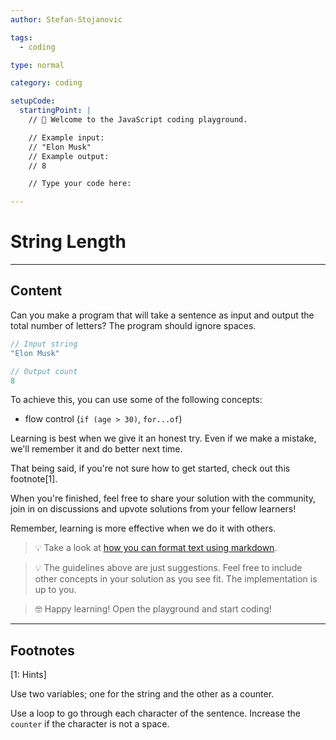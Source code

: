 ```yaml
---
author: Stefan-Stojanovic

tags:
  - coding

type: normal

category: coding

setupCode:
  startingPoint: |
    // 👋 Welcome to the JavaScript coding playground.

    // Example input:
    // "Elon Musk"
    // Example output:
    // 8

    // Type your code here:

---
```


# String Length

---

## Content

Can you make a program that will take a sentence as input and output the total number of letters? The program should ignore spaces.

```javascript
// Input string
"Elon Musk"

// Output count
8
```

To achieve this, you can use some of the following concepts:
- flow control (`if (age > 30)`, `for...of`)

Learning is best when we give it an honest try. Even if we make a mistake, we'll remember it and do better next time.

That being said, if you're not sure how to get started, check out this footnote[1]. 

When you're finished, feel free to share your solution with the community, join in on discussions and upvote solutions from your fellow learners!

Remember, learning is more effective when we do it with others.

> 💡 Take a look at [how you can format text using markdown](https://www.enki.com/glossary/general/markdown-formatting).

> 💡 The guidelines above are just suggestions. Feel free to include other concepts in your solution as you see fit. The implementation is up to you.

> 🤓 Happy learning! Open the playground and start coding!


---

## Footnotes

[1: Hints]

Use two variables; one for the string and the other as a counter.

Use a loop to go through each character of the sentence. Increase the `counter` if the character is not a space.
